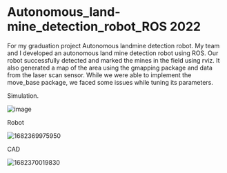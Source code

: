 # Autonomous_land-mine_detection_robot_ROS  2022
For my graduation project Autonomous landmine detection robot.
My team and I developed an autonomous land mine detection robot using ROS. 
Our robot successfully detected and marked the mines in the field using rviz. 
It also generated a map of the area using the gmapping package and data from the laser scan sensor. 
While we were able to implement the move_base package, we faced some issues while tuning its parameters. 

Simulation.

![image](https://github.com/Ahmed-El-Askary/Autonomous_land-mine_detection_robot_ROS/assets/134425344/92e7f952-3d67-4907-b740-74077f642e1f)

Robot


![1682369975950](https://github.com/Ahmed-El-Askary/Autonomous_land-mine_detection_robot_ROS/assets/134425344/4b875850-068d-4476-8015-b5327f912f05)


CAD


![1682370019830](https://github.com/Ahmed-El-Askary/Autonomous_land-mine_detection_robot_ROS/assets/134425344/2831c384-0335-46e3-815b-40c3b9d2cb9f)




